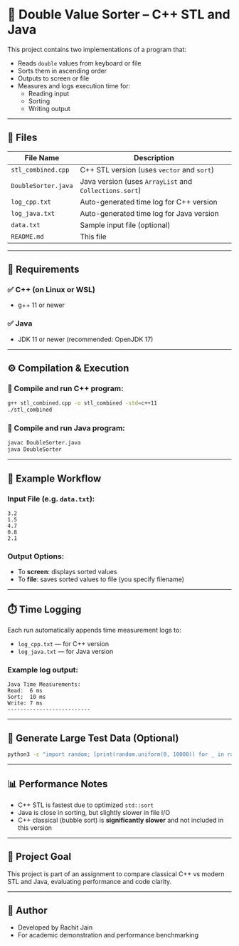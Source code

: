 # 🔢 Double Value Sorter – C++ STL and Java

This project contains two implementations of a program that:

- Reads `double` values from keyboard or file
- Sorts them in ascending order
- Outputs to screen or file
- Measures and logs execution time for:
  - Reading input
  - Sorting
  - Writing output

---

## 📁 Files

| File Name           | Description                                     |
|--------------------|-------------------------------------------------|
| `stl_combined.cpp` | C++ STL version (uses `vector` and `sort`)      |
| `DoubleSorter.java`| Java version (uses `ArrayList` and `Collections.sort`) |
| `log_cpp.txt`      | Auto-generated time log for C++ version         |
| `log_java.txt`     | Auto-generated time log for Java version        |
| `data.txt`         | Sample input file (optional)                    |
| `README.md`        | This file                                       |

---

## 🧱 Requirements

### ✅ C++ (on Linux or WSL)

- g++ 11 or newer

### ✅ Java

- JDK 11 or newer (recommended: OpenJDK 17)

---

## ⚙️ Compilation & Execution

### 🔹 Compile and run C++ program:

```bash
g++ stl_combined.cpp -o stl_combined -std=c++11
./stl_combined
````

### 🔹 Compile and run Java program:

```bash
javac DoubleSorter.java
java DoubleSorter
```

---

## 🧪 Example Workflow

### Input File (e.g. `data.txt`):

```
3.2
1.5
4.7
0.8
2.1
```

### Output Options:

* To **screen**: displays sorted values
* To **file**: saves sorted values to file (you specify filename)

---

## ⏱️ Time Logging

Each run automatically appends time measurement logs to:

* `log_cpp.txt` — for C++ version
* `log_java.txt` — for Java version

### Example log output:

```
Java Time Measurements:
Read:  6 ms
Sort:  10 ms
Write: 7 ms
--------------------------
```

---

## 🧪 Generate Large Test Data (Optional)

```bash
python3 -c "import random; [print(random.uniform(0, 10000)) for _ in range(10000)]" > data.txt
```

---

## 📊 Performance Notes

* C++ STL is fastest due to optimized `std::sort`
* Java is close in sorting, but slightly slower in file I/O
* C++ classical (bubble sort) is **significantly slower** and not included in this version

---

## 📌 Project Goal

This project is part of an assignment to compare classical C++ vs modern STL and Java, evaluating performance and code clarity.

---

## 📝 Author

* Developed by Rachit Jain
* For academic demonstration and performance benchmarking

```
